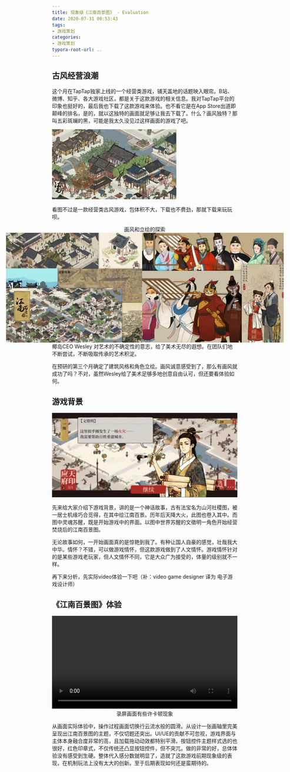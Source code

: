 ```yaml
---
title: 现象级《江南百景图》 - Evaluation
date: 2020-07-31 00:53:43
tags: 
- 游戏策划
categories: 
- 游戏策划
typora-root-url: ..
---
```


## 古风经营浪潮

这个月在TapTap独家上线的一个经营类游戏，铺天盖地的话题映入眼帘。B站、微博、知乎、各大游戏社区，都是关于这款游戏的相关信息。我对TapTap平台的印象也挺好的，最后我也下载了这款游戏来体验。也不看它是在App Store出道即颠峰的排名，是的，就以这独特的画面就足够让我去下载了。什么？画风独特？那叫五彩斑斓的黑，可能是我太久没见过这样画面的游戏了吧。

<img src="/images/the-think-of-jnbjt/15746726163950146.jpg" alt="img" style="zoom: 33%;" />

看图不过是一款经营类古风游戏，包体积不大，下载也不费劲，那就下载来玩玩呗。

<center>
    画风和立绘的探索
</center>

<div style="display:flex;justify-content: center;">
   <img src="/images/the-think-of-jnbjt/image-20200731023139251.png" style="width:370px"/>
<img src="/images/the-think-of-jnbjt/image-20200731030218071.png" style="width:385px" /> 
</div>
椰岛CEO Wesley 对艺术的不确定性的意志，给了美术无尽的遐想。在团队们地不断尝试，不断吸取传承的艺术积淀。

在预研的第三个月确定了建筑风格和角色立绘。画风诚意感受到了，那么有画风就成功了吗？不对，虽然Wesley给了美术足够多地创意自由认可，但还要看体验如何。

## 游戏背景

<img src="/images/the-think-of-jnbjt/image-20200731042247908.png" alt="image-20200731042247908" style="zoom: 67%;" />

先来给大家介绍下游戏背景，讲的是一个神话故事，古有法宝名为山河社稷图，被一居士机缘巧合觅得，在其中绘江南百景。历年后天降大火，此图也卷入其中。而图中灵魂苏醒，既是开始游戏中的界面。以图中世界苏醒的文徵明一角色开始经营焚烧后的江南百景图。

无论故事如何，一开始画面真的是惊艳到我了。有种让国人自豪的感觉，壮哉我大中华。情怀？不错，可以做游戏情怀，但这款游戏做到了人文情怀。游戏情怀针对的是某些游戏老玩家，但人文情怀不同，它是大众广为接受的，体量的级别就不一样。

再下来分析，先实际video体验一下吧（补：video game designer 译为 电子游戏设计师）

## 《江南百景图》体验

<video controls="true" preload="meta" style="width:100%">
    <source src="/images/the-think-of-jnbjt/jnbjt.mp4" type="video/mp4">
</video>

<center>录屏画面有些许卡顿现象</center>

从画面实际体验中，操作过程画面切换行云流水般的圆滑。从设计一张画轴里完美呈现出江南百景图的主题，不仅切题还突出。UI/UE的贡献不可忽视，游戏界面与主体本身融合度非常的高，且加载拖动动效都特别平滑。按钮控件主题样式选的也很好，红色印章式，不仅传统还凸显按钮控件，但不突兀。做的非常的好，总体体验没有感受到生硬。整体代入感分数就明显了，造就了这款游戏前期现象级的表现，在机制玩法上没有太大的创新。至于后期表现如何还是蛮期待的。

<script>
    let out = setInterval(() => {
        let el = document.getElementById('sidebar')
        if(el.style.display == 'block') clearInterval(out)
        if(el.style.display == 'block') document.getElementsByClassName('sidebar-toggle')[0].click()
    },1000)
</script>

